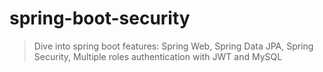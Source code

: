 # spring-boot-security
> Dive into spring boot features: Spring Web, Spring Data JPA, Spring Security, Multiple roles authentication with JWT and MySQL
